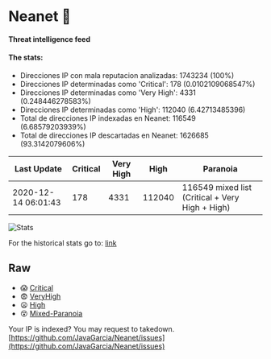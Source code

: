 # Neanet :hocho:
#### Threat intelligence feed
#### The stats:

- Direcciones IP con mala reputacion analizadas: 1743234 (100%)
- Direcciones IP determinadas como 'Critical':  178 (0.0102109068547%)
- Direcciones IP determinadas como 'Very High':  4331 (0.248446278583%)
- Direcciones IP determinadas como 'High':  112040 (6.42713485396)
- Total de direcciones IP indexadas en Neanet:  116549 (6.68579203939%)
- Total de direcciones IP descartadas en Neanet:  1626685 (93.3142079606%)

| Last Update | Critical | Very High | High | Paranoia |
| --- | --- | --- | --- | --- |
| 2020-12-14 06:01:43 | 178 | 4331 | 112040 | 116549 mixed list (Critical + Very High + High)|

![Stats](https://docs.google.com/spreadsheets/d/e/2PACX-1vSnaNMIXVabIpDJjufMlzH7poXnshF3mgd8Is1g9ytUEzVsP5my4Trn8f-xkoLLQ38xpL3HtmUexLo6/pubchart?oid=501124687&format=image)

For the historical stats go to: [link](/stats.csv)
## Raw
- :scream: [Critical](https://raw.githubusercontent.com/JavaGarcia/Neanet/master/blacklists/neanet_critical.txt)
- :fearful: [VeryHigh](https://raw.githubusercontent.com/JavaGarcia/Neanet/master/blacklists/neanet_veryHigh.txtt)
- :frowning: [High](https://raw.githubusercontent.com/JavaGarcia/Neanet/master/blacklists/neanet_high.txt)
- :dizzy_face: [Mixed-Paranoia](https://raw.githubusercontent.com/JavaGarcia/Neanet/master/blacklists/neanet_all.txt)


Your IP is indexed? You may request to takedown. [https://github.com/JavaGarcia/Neanet/issues](https://github.com/JavaGarcia/Neanet/issues)













































































































































































































































































































































































































































































































































































































































































































































































































































































































































































































































































































































































































































































































































































































































































































































































































































































































































































































































































































































































































































































































































































































































































































































































































































































































































































































































































































































































































































































